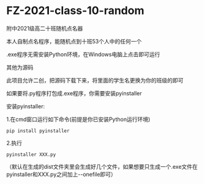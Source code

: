 # FZ-2021-class-10-random
附中2021级高二十班随机点名器  

本人自制点名程序，能随机点到十班53个人中的任何一个  

.exe程序无需安装Python环境，在Windows电脑上点击即可运行  

其他为源码  

此项目允许二创，把源码下载下来，将里面的学生名更换为你的班级的即可  

如果要将.py程序打包成.exe程序，你需要安装pyinstaller  


安装pyinstaller:  

1.在cmd窗口运行如下命令(前提是你已安装Python运行环境)  

```pip install pyinstaller```  
  
2.执行  

```pyinstaller XXX.py```  
  
（默认在生成的dist文件夹里会生成好几个文件，如果想要只生成一个.exe文件在pyinstaller和XXX.py之间加上--onefile即可）  

